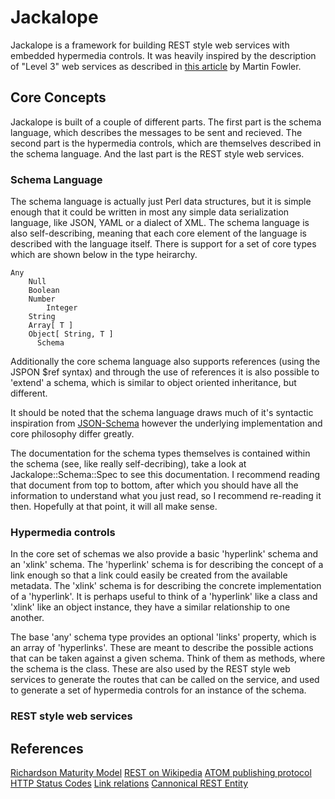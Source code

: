# Jackalope

Jackalope is a framework for building REST style web services with embedded
hypermedia controls. It was heavily inspired by the description of "Level 3"
web services as described in [this article](http://martinfowler.com/articles/richardsonMaturityModel.html#level3)
by Martin Fowler.

## Core Concepts

Jackalope is built of a couple of different parts. The first part is the
schema language, which describes the messages to be sent and recieved. The
second part is the hypermedia controls, which are themselves described
in the schema language. And the last part is the REST style web services.

### Schema Language

The schema language is actually just Perl data structures, but it is simple enough
that it could be written in most any simple data serialization language, like JSON,
YAML or a dialect of XML. The schema language is also self-describing, meaning that
each core element of the language is described with the language itself. There is
support for a set of core types which are shown below in the type heirarchy.

    Any
        Null
        Boolean
        Number
            Integer
        String
        Array[ T ]
        Object[ String, T ]
          Schema

Additionally the core schema language also supports references (using the JSPON
$ref syntax) and through the use of references it is also possible to 'extend'
a schema, which is similar to object oriented inheritance, but different.

It should be noted that the schema language draws much of it's syntactic inspiration
from [JSON-Schema](http://www.json-schema.org) however the underlying implementation
and core philosophy differ greatly.

The documentation for the schema types themselves is contained within the
schema (see, like really self-decribing), take a look at Jackalope::Schema::Spec
to see this documentation. I recommend reading that document from top to bottom,
after which you should have all the information to understand what you just read,
so I recommend re-reading it then. Hopefully at that point, it will all make sense.

### Hypermedia controls

In the core set of schemas we also provide a basic 'hyperlink' schema and an 'xlink'
schema. The 'hyperlink' schema is for describing the concept of a link enough so that
a link could easily be created from the available metadata. The 'xlink' schema is
for describing the concrete implementation of a 'hyperlink'. It is perhaps useful to
think of a 'hyperlink' like a class and 'xlink' like an object instance, they have
a similar relationship to one another.

The base 'any' schema type provides an optional 'links' property, which is an array
of 'hyperlinks'. These are meant to describe the possible actions that can be taken
against a given schema. Think of them as methods, where the schema is the class. These
are also used by the REST style web services to generate the routes that can be called
on the service, and used to generate a set of hypermedia controls for an instance of
the schema.

### REST style web services


## References

[Richardson Maturity Model](http://martinfowler.com/articles/richardsonMaturityModel.html)
[REST on Wikipedia](http://en.wikipedia.org/wiki/Representational_State_Transfer)
[ATOM publishing protocol](http://www.atomenabled.org/)
[HTTP Status Codes](http://www.w3.org/Protocols/rfc2616/rfc2616-sec10.html)
[Link relations](http://www.iana.org/assignments/link-relations/link-relations.xhtml)
[Cannonical REST Entity](http://code.msdn.microsoft.com/cannonicalRESTEntity)


